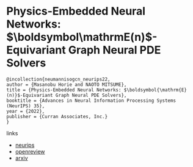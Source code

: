 # Physics-Embedded Neural Networks: $\boldsymbol\mathrmE(n)$-Equivariant Graph Neural PDE Solvers

```
@incollection{neumannisogcn_neurips22,
author = {Masanobu Horie and NAOTO MITSUME},
title = {Physics-Embedded Neural Networks: $\boldsymbol{\mathrm{E}(n)}$-Equivariant Graph Neural PDE Solvers},
booktitle = {Advances in Neural Information Processing Systems (NeurIPS) 35},
year = {2022},
publisher = {Curran Associates, Inc.}
}
```

links
- [neurips](https://nips.cc/Conferences/2022/Schedule?showEvent=54479)
- [openreview](https://openreview.net/forum?id=B3TOg-YCtzo)
- [arxiv](https://arxiv.org/abs/2205.11912)
